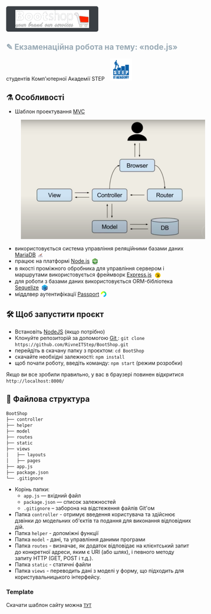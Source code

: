 # <img align="center" style="background-color: #3A3F44;border-radius:5px;padding:10px 25px;" src="logo.png" width="200" >

## <span style="color:#99aab5"> <span style="color:;"> &#9998; </span>Екзаменаційна робота на тему: &laquo;node.js&raquo; 
 
 студентів Комп'ютерної Академії STEP</span><img src="step.svg" width="50" style="margin-left:15px;background-color:#fff;padding:5px;">

## &#9879; Особливості

- Шаблон проектування [MVC](https://uk.wikipedia.org/wiki/Модель-вид-контролер)

 <img src="mvc.png" width="500" style="margin-left:40px">

- використовується система управління реляційними базами даних [MariaDB](https://mariadb.org)<img align="center" src="mariadb-logo.png" width="15" style="margin-left:5px">
- працює на платформі [Node.js](https://nodejs.org/uk/)<img align="center" src="node-js.png" width="20" style="margin-left:5px">
- в якості проміжного обробника для управління сервером і маршрутами використовується фреймворк [Express.js](https://expressjs.com/ru/) <img align="center" src="express-js.png" width="15" style="margin-left:5px">
- для роботи з базами даних використовується ORM-бібліотека [Sequelize](https://sequelize.org) <img align="center" src="sequelize.png" width="15" style="margin-left:5px">
- міддлвер аутентифікації [Passport](http://www.passportjs.org)<img align="center" src="passport.svg" width="15" style="margin-left:5px">

## :hammer_and_wrench: Щоб запустити проєкт

- Встановіть [NodeJS](https://nodejs.org/en/) (якщо потрібно)
- Клонуйте репозиторій за допомогою [Git ](https://git-scm.com/downloads): `git clone https://github.com/RivneITStep/BootShop.git`
- перейдіть в скачану папку з проєктом: `cd BootShop`
- скачайте необхідні залежності: `npm install`
- щоб почати роботу, введіть команду: `npm start` (режим розробки)

Якщо ви все зробили правильно, у вас в браузері повинен відкритися
`http://localhost:8000/`

## :open_file_folder: Файлова структура

```
BootShop
├── controller
├── helper
├── model
├── routes
├── static
├── views
│   ├── layouts
│   ├── pages
├── app.js
├── package.json
└── .gitignore
```

- Корінь папки:
  - `app.js` — вхідний файл
  - `package.json` — список залежностей
  - `.gitignore` – заборона на відстеження файлів Git'ом
- Папка `controller` - отримує введення користувача та здійснює дзвінки до модельних об'єктів та подання для виконання відповідних дій.
- Папка `helper` - допоміжні функції
- Папка `model` - дані, та управління даними програми
- Папка `routes` - визначає, як додаток відповідає на клієнтський запит до конкретної адреси, яким є URI (або шлях), і певного методу запиту HTTP (GET, POST і т.д.).
- Папка `static` - статичні файли
- Папка `views` - переводить дані з моделі у форму, що підходить для користувальницького інтерфейсу.

### Template

Скачати шаблон сайту можна [`ТУТ`](https://drive.google.com/file/d/1lFp1yxijDRRLpY1einSxZrs96saOaaTK/view?usp=sharing)

